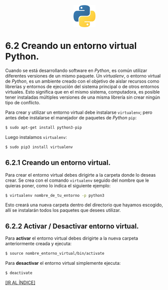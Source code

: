 <div align = "center">
    <img src = "imagenes/logo_python.jpeg" />
</div>

# 6.2 Creando un entorno virtual Python.

Cuando se está desarrollando software en *Python*, es común utilizar diferentes versiones de un mismo paquete. Un *virtualenv*, o entorno virtual de *Python*, es un ambiente creado con el objetivo de aislar recursos como librerías y entornos de ejecución del sistema principal o de otros entornos virtuales. Esto significa que en el mismo sistema, computadora, es posible tener instaladas múltiples versiones de una misma librería sin crear ningún tipo de conflicto.

Para crear y utilizar un entorno virtual debe instalarse `virtualenv`; pero antes debe instalarse el manejador de paquetes de *Python* `pip`:
```bash
$ sudo apt-get install python3-pip
```
Luego instalamos `virtualenv`:
```bash
$ sudo pip3 install virtualenv
```

## 6.2.1 Creando un entorno virtual.

Para crear el entorno virtual debes dirigirte a la carpeta donde lo deseas crear. Se crea con el comando `virtualenv` seguido del nombre que le quieras poner, como lo indica el siguiente ejemplo:
```bash
$ virtualenv nombre_de_tu_entorno -p python3
```
Esto creará una nueva carpeta dentro del directorio que hayamos escogido, allí se instalarán todos los paquetes que desees utilizar.

## 6.2.2 Activar / Desactivar entorno virtual.

Para **activar** el entorno virtual debes dirigirte a la nueva carpeta anteriormente creada y ejecuta:
```bash
$ source nombre_entorno_virtual/bin/activate
```
Para **desactivar** el entorno virtual simplemente ejecuta:
```bash
$ deactivate
```
<a href = "https://github.com/ejdecena/tutorial_python">[IR AL ÍNDICE]</a>